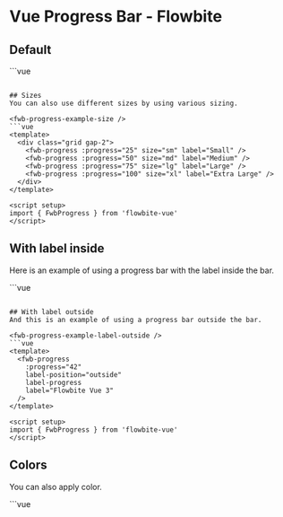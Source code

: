 <script setup>
import FwbProgressExample from './progress/examples/FwbProgressExample.vue'
import FwbProgressExampleColor from './progress/examples/FwbProgressExampleColor.vue'
import FwbProgressExampleLabelInside from './progress/examples/FwbProgressExampleLabelInside.vue'
import FwbProgressExampleLabelOutside from './progress/examples/FwbProgressExampleLabelOutside.vue'
import FwbProgressExampleSize from './progress/examples/FwbProgressExampleSize.vue'


</script>
# Vue Progress Bar - Flowbite

## Default

<fwb-progress-example />
```vue
<template>
  <fwb-progress :progress="45" />
</template>

<script setup>
import { FwbProgress } from 'flowbite-vue'
</script>
```

## Sizes
You can also use different sizes by using various sizing.

<fwb-progress-example-size />
```vue
<template>
  <div class="grid gap-2">
    <fwb-progress :progress="25" size="sm" label="Small" />
    <fwb-progress :progress="50" size="md" label="Medium" />
    <fwb-progress :progress="75" size="lg" label="Large" />
    <fwb-progress :progress="100" size="xl" label="Extra Large" />
  </div>
</template>

<script setup>
import { FwbProgress } from 'flowbite-vue'
</script>
```

## With label inside
Here is an example of using a progress bar with the label inside the bar.

<fwb-progress-example-label-inside />
```vue
<template>
  <fwb-progress
    :progress="50"
    label-position="inside"
    label-progress
    size="lg"
  />
</template>

<script setup>
import { FwbProgress } from 'flowbite-vue'
</script>
```

## With label outside
And this is an example of using a progress bar outside the bar.

<fwb-progress-example-label-outside />
```vue
<template>
  <fwb-progress
    :progress="42"
    label-position="outside"
    label-progress
    label="Flowbite Vue 3"
  />
</template>

<script setup>
import { FwbProgress } from 'flowbite-vue'
</script>
```

## Colors
You can also apply color.

<fwb-progress-example-color />
```vue
<template>
  <div class="grid gap-2">
    <fwb-progress :progress="12.5" label="Default"  />
    <fwb-progress :progress="25" color="dark" label="Dark"  />
    <fwb-progress :progress="37.5" color="blue" label="Blue"  />
    <fwb-progress :progress="50" color="red" label="Red"  />
    <fwb-progress :progress="62.5" color="green" label="Green"  />
    <fwb-progress :progress="75" color="yellow" label="Yellow"  />
    <fwb-progress :progress="87.5" color="indigo" label="Indigo"  />
    <fwb-progress :progress="100" color="purple" label="Purple"  />
    <fwb-progress
      :progress="50"
      :inner-classes="'rounded-xs bg-teal-900 dark:bg-teal-200'"
      :outer-classes="'bg-teal-200 dark:bg-teal-900'"
      :outside-label-classes="'italic text-sky-800 dark:text-sky-200'"
      label="Custom"
    />
  </div>
</template>

<script setup>
import { FwbProgress } from 'flowbite-vue'
</script>
```
